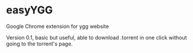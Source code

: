 easyYGG
========

Google Chrome extension for ygg website

Version 0.1, basic but useful, able to download .torrent in one click without going to the torrent's page.
